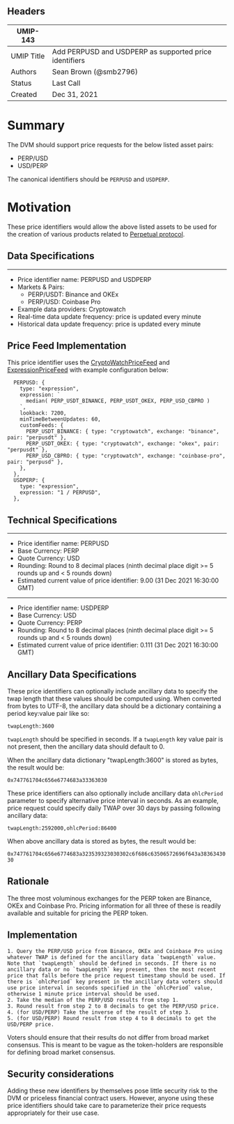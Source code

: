 ## Headers

| UMIP-143            |                                                               |
| ------------------- | ------------------------------------------------------------- |
| UMIP Title          | Add PERPUSD and USDPERP as supported price identifiers        |
| Authors             | Sean Brown (@smb2796)                                         |
| Status              | Last Call                                                     |
| Created             | Dec 31, 2021                                                  |

# Summary 

The DVM should support price requests for the below listed asset pairs:
- PERP/USD
- USD/PERP


The canonical identifiers should be `PERPUSD` and `USDPERP`.

# Motivation

These price identifiers would allow the above listed assets to be used for the creation of various products related to [Perpetual protocol](https://www.perp.com/).


## Data Specifications

-----------------------------------------
- Price identifier name: PERPUSD and USDPERP
- Markets & Pairs:
  - PERP/USDT: Binance and OKEx
  - PERP/USD: Coinbase Pro
- Example data providers: Cryptowatch
- Real-time data update frequency: price is updated every minute
- Historical data update frequency: price is updated every minute

## Price Feed Implementation

This price identifier uses the [CryptoWatchPriceFeed](https://github.com/UMAprotocol/protocol/blob/master/packages/financial-templates-lib/src/price-feed/CryptoWatchPriceFeed.js) and [ExpressionPriceFeed](https://github.com/UMAprotocol/protocol/blob/master/packages/financial-templates-lib/src/price-feed/ExpressionPriceFeed.js) with example configuration below:

```
  PERPUSD: {
    type: "expression",
    expression: `
      median( PERP_USDT_BINANCE, PERP_USDT_OKEX, PERP_USD_CBPRO )
    `,
    lookback: 7200,
    minTimeBetweenUpdates: 60,
    customFeeds: {
      PERP_USDT_BINANCE: { type: "cryptowatch", exchange: "binance", pair: "perpusdt" },
      PERP_USDT_OKEX: { type: "cryptowatch", exchange: "okex", pair: "perpusdt" },
      PERP_USD_CBPRO: { type: "cryptowatch", exchange: "coinbase-pro", pair: "perpusd" },
    },
  },
  USDPERP: {
    type: "expression",
    expression: "1 / PERPUSD",
  },
```

## Technical Specifications

-----------------------------------------
- Price identifier name: PERPUSD
- Base Currency: PERP
- Quote Currency: USD
- Rounding: Round to 8 decimal places (ninth decimal place digit >= 5 rounds up and < 5 rounds down)
- Estimated current value of price identifier: 9.00 (31 Dec 2021 16:30:00 GMT)
-----------------------------------------
- Price identifier name: USDPERP
- Base Currency: USD
- Quote Currency: PERP
- Rounding: Round to 8 decimal places (ninth decimal place digit >= 5 rounds up and < 5 rounds down)
- Estimated current value of price identifier: 0.111 (31 Dec 2021 16:30:00 GMT)

## Ancillary Data Specifications

These price identifiers can optionally include ancillary data to specify the twap length that these values should be computed using. When converted from bytes to UTF-8, the ancillary data should be a dictionary containing a period key:value pair like so:

```twapLength:3600```

`twapLength` should be specified in seconds. If a `twapLength` key value pair is not present, then the ancillary data should default to 0.

When the ancillary data dictionary "twapLength:3600" is stored as bytes, the result would be:

```0x747761704c656e6774683a33363030```

These price identifiers can also optionally include ancillary data `ohlcPeriod` parameter to specify alternative price interval in seconds. As an example, price request could specify daily TWAP over 30 days by passing following ancillary data:

```twapLength:2592000,ohlcPeriod:86400```

When above ancillary data is stored as bytes, the result would be:

```0x747761704c656e6774683a323539323030302c6f686c63506572696f643a3836343030```

## Rationale

The three most voluminous exchanges for the PERP token are Binance, OKEx and Coinbase Pro. Pricing information for all three of these is readily available and suitable for pricing the PERP token.

## Implementation

```
1. Query the PERP/USD price from Binance, OKEx and Coinbase Pro using whatever TWAP is defined for the ancillary data `twapLength` value. Note that `twapLength` should be defined in seconds. If there is no ancillary data or no `twapLength` key present, then the most recent price that falls before the price request timestamp should be used. If there is `ohlcPeriod` key present in the ancillary data voters should use price interval in seconds specified in the `ohlcPeriod` value, otherwise 1 minute price interval should be used.
2. Take the median of the PERP/USD results from step 1.
3. Round result from step 2 to 8 decimals to get the PERP/USD price.
4. (for USD/PERP) Take the inverse of the result of step 3.
5. (for USD/PERP) Round result from step 4 to 8 decimals to get the USD/PERP price.
```

Voters should ensure that their results do not differ from broad market consensus. This is meant to be vague as the token-holders are responsible for defining broad market consensus.

## Security considerations

Adding these new identifiers by themselves pose little security risk to the DVM or priceless financial contract users. However, anyone using these price identifiers should take care to parameterize their price requests appropriately for their use case.

